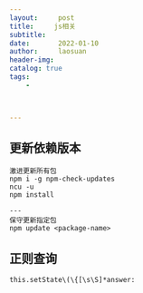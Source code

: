 ```yaml
---
layout:     post
title:     js相关
subtitle:   
date:       2022-01-10
author:     laosuan
header-img: 
catalog: true
tags:
    - 



---
```






## 更新依赖版本

```
激进更新所有包
npm i -g npm-check-updates
ncu -u
npm install

---
保守更新指定包
npm update <package-name>
```



## 正则查询

```
this.setState\(\{[\s\S]*answer:
```

